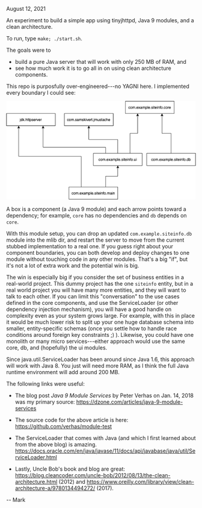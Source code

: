 August 12, 2021


An experiment to build a simple app using tinyjhttpd, Java 9 modules, 
and a clean architecture.

To run, type `make; ./start.sh`.

The goals were to
* build a pure Java server that will work with only 250 MB of RAM, and
* see how much work it is to go all in on using clean architecture components.

This repo is purposfully over-engineered---no YAGNI here.  I implemented every 
boundary I could see:

![](docs/dependencies.png)

A box is a component (a Java 9 module) and each arrow points toward a 
dependency; for example,
`core` has no dependencies
and `db` depends on `core`.

With 
this module setup, 
you can drop an updated `com.example.siteinfo.db` module into the
mlib dir, and 
restart the server to move from the current stubbed implementation
to a real one.  If you guess right about your 
component boundaries, you can both develop and deploy changes to one 
module without touching code in any other modules.  That's a big "if",
but it's not a lot of extra work 
and the potential win is big.

The win is especially big if you consider the set of business entities in a real-world
project. This dummy project 
has the one `siteinfo` entity, 
but in a real world project you will have many more entities, and they 
will want to talk to each
other.  If you can limit this "conversation" to the use cases defined in the
core components, and use the ServiceLoader (or other dependency injection 
mechanism),
you will have a good handle on complexity even as your 
system grows large.  For example, with this in place it would be much 
lower risk
to  split up your one huge database schema into smaller, entity-specific 
schemas (once you settle how to handle race conditions around 
foreign key constraints  ;)
). Likewise,  you could
have one monolith or many micro services---either approach would use the
same core, db, and (hopefully) the ui modules.

Since java.util.ServiceLoader
has been around since Java 1.6, this approach will work with Java 8.  You just
will need more RAM, as I think the full Java runtime environment
will add around 200 MB.

The following links were useful:

  * The blog post _Java 9 Module Services_ by Peter Verhas on Jan. 14, 2018 was my 
    primary source: https://dzone.com/articles/java-9-module-services

  * The source code for the above article is here: https://github.com/verhas/module-test

  * The ServiceLoader that comes with Java (and which I first learned about from the 
    above blog) is amazing.
  https://docs.oracle.com/en/java/javase/11/docs/api/javabase/java/util/ServiceLoader.html

  * Lastly, Uncle Bob's book and blog are great: 
https://blog.cleancoder.com/uncle-bob/2012/08/13/the-clean-architecture.html (2012) 
and https://www.oreilly.com/library/view/clean-architecture-a/9780134494272/ (2017).

-- Mark
